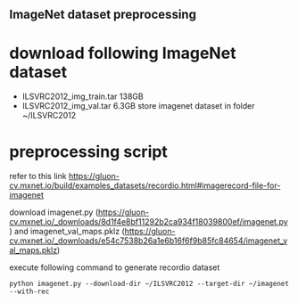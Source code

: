 ## ImageNet dataset preprocessing

# download following ImageNet dataset
* ILSVRC2012_img_train.tar 138GB
* ILSVRC2012_img_val.tar 6.3GB
store imagenet dataset in folder ~/ILSVRC2012

# preprocessing script
refer to this link https://gluon-cv.mxnet.io/build/examples_datasets/recordio.html#imagerecord-file-for-imagenet

download imagenet.py (https://gluon-cv.mxnet.io/_downloads/8d1f4e8bf11292b2ca934f18039800ef/imagenet.py) and imagenet_val_maps.pklz (https://gluon-cv.mxnet.io/_downloads/e54c7538b26a1e6b16f6f9b85fc84654/imagenet_val_maps.pklz)

execute following command to generate recordio dataset
```
python imagenet.py --download-dir ~/ILSVRC2012 --target-dir ~/imagenet --with-rec
```
